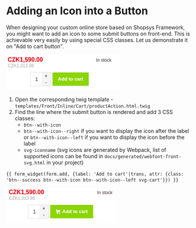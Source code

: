 # Adding an Icon into a Button

When designing your custom online store based on Shopsys Framework, you might want to add an icon to some submit buttons on front-end.
This is achievable very easily by using special CSS classes.
Let us demonstrate it on "Add to cart button".

![Add to cart button without icon](img/add-to-cart-without-icon.png)

1. Open the corresponding twig template - `templates/Front/Inline/Cart/productAction.html.twig`
2. Find the line where the submit button is rendered and add 3 CSS classes:
    - `btn--with-icon`
    - `btn--with-icon--right` if you want to display the icon after the label or `btn--with-icon--left` if you want to display the icon before the label
    - `svg-iconname` (svg icons are generated by Webpack, list of supported icons can be found in `docs/generated/webfont-front-svg.html` in your project)  

```twig
{{ form_widget(form.add, {label: 'Add to cart'|trans, attr: {class: 'btn--success btn--with-icon btn--with-icon--left svg-cart'}}) }}
```

![Add to cart button with icon](img/add-to-cart-with-icon.png)
